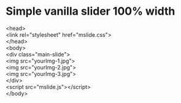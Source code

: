 # Simple vanilla slider 100% width
&lt;head&gt;<br />
&lt;link rel="stylesheet" href="mslide.css"&gt;</br>
&lt;/head&gt;<br />
&lt;body&gt;<br />
&lt;div class="main-slide"&gt;<br />
&lt;img src="yourImg-1.jpg"&gt;<br />
&lt;img src="yourImg-2.jpg"&gt;<br />
&lt;img src="yourImg-3.jpg"&gt;<br />
&lt;/div&gt;<br />
&lt;script src="mslide.js"&gt;&lt;/script&gt;<br />
&lt;/body&gt;<br />
